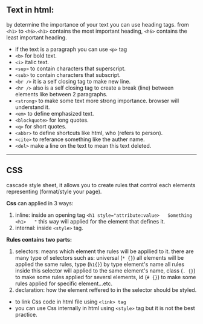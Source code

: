 ## Text in html:
by determine the importance of your text you can use heading tags.
from `<h1>` to `<h6>`.`<h1>` contains the most important heading, `<h6>` contains the least important heading.

- if the text is a paragraph you can use `<p>` tag
- `<b>` for bold text.
-  `<i>` italic text.
- `<sup>` to contain characters that superscript.
- `<sub>` to contain characters that subscript.
- `<br />` it is a self closing tag to make new line.
- `<hr />` also is a self closing tag to create a break (line) between elements like between 2 paragraphs.
- `<strong>` to make some text more strong importance. browser will understand it.
- `<em>` to define emphasized text.
- `<blockquote>` for long quotes.
- `<q>` for short quotes.
- `<abbr>` to define shortcuts like html, who (refers to person).
- `<cite>` to referance something like the auther name.
- `<del>` make a line on the text to mean this text deleted.
----------------------------------------------------

## CSS 
cascade style sheet, it allows you to create rules that control each elements representing (format/style your page).

**Css** can applied in 3 ways:

1. inline: inside an opening tag
    `<h1 style="attribute:value>   Something <h1>   "`
    this way will applied for the element that defines it.
2. internal: inside `<style>` tag.

**Rules contains two parts:**

1. selectors: means which element the rules will be appllied to it. there are many type of selectors such as: universal (`* {}`) all elements will be applied the same rules, type (`h1{}`) by type element's name all rules inside this selector will applied to the same element's name, class (`. {}`) to make some rules applied for seversl elements, id (`# {}`) to make some rules applied for specific element...etc.
2. declaration: how the element reffered to in the selector should be styled. 

- to link Css code in html file using `<link> tag `
- you can use Css internally in html using `<style>` tag but it is not the best practice.

